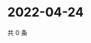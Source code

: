# 2022-04-24

共 0 条

<!-- BEGIN WEIBO -->
<!-- 最后更新时间 Sun Apr 24 2022 17:15:39 GMT+0800 (China Standard Time) -->

<!-- END WEIBO -->
